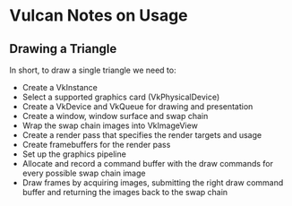 # Vulcan Notes on Usage

## Drawing a Triangle
In short, to draw a single triangle we need to:
- Create a VkInstance
- Select a supported graphics card (VkPhysicalDevice)
- Create a VkDevice and VkQueue for drawing and presentation
- Create a window, window surface and swap chain
- Wrap the swap chain images into VkImageView
- Create a render pass that specifies the render targets and usage
- Create framebuffers for the render pass
- Set up the graphics pipeline
- Allocate and record a command buffer with the draw commands for every
possible swap chain image
- Draw frames by acquiring images, submitting the right draw command
buffer and returning the images back to the swap chain